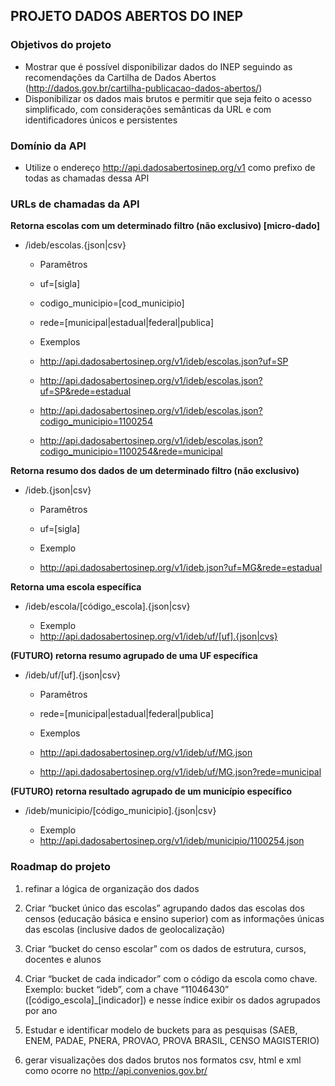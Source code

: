 
## **PROJETO DADOS ABERTOS DO INEP**

### Objetivos do projeto
* Mostrar que é possível disponibilizar dados do INEP seguindo as recomendações da Cartilha de Dados Abertos (http://dados.gov.br/cartilha-publicacao-dados-abertos/)
* Disponibilizar os dados mais brutos e permitir que seja feito o acesso simplificado, com considerações semânticas da URL e com identificadores únicos e persistentes

### Domínio da API

* Utilize o endereço http://api.dadosabertosinep.org/v1 como prefixo de todas as chamadas dessa API


### URLs de chamadas da API

**Retorna escolas com um determinado filtro (não exclusivo) [micro-dado]**
   * /ideb/escolas.{json|csv}
   
     * Paramêtros
      * uf=[sigla]
      * codigo_municipio=[cod_municipio]
      * rede=[municipal|estadual|federal|publica]
   
     * Exemplos
      * http://api.dadosabertosinep.org/v1/ideb/escolas.json?uf=SP 
      * http://api.dadosabertosinep.org/v1/ideb/escolas.json?uf=SP&rede=estadual
      * http://api.dadosabertosinep.org/v1/ideb/escolas.json?codigo_municipio=1100254
      * http://api.dadosabertosinep.org/v1/ideb/escolas.json?codigo_municipio=1100254&rede=municipal

**Retorna resumo dos dados de um determinado filtro (não exclusivo)**
   * /ideb.{json|csv}
  
     * Paramêtros
      * uf=[sigla]
  
     * Exemplo
      * http://api.dadosabertosinep.org/v1/ideb.json?uf=MG&rede=estadual

**Retorna uma escola específica**
   * /ideb/escola/[código_escola].{json|csv}
  
     * Exemplo
      * http://api.dadosabertosinep.org/v1/ideb/uf/[uf].{json|cvs}  

**(FUTURO) retorna resumo agrupado de uma UF específica**
   * /ideb/uf/[uf].{json|csv}
  
     * Paramêtros
      * rede=[municipal|estadual|federal|publica]
  
     * Exemplos
      * http://api.dadosabertosinep.org/v1/ideb/uf/MG.json
      * http://api.dadosabertosinep.org/v1/ideb/uf/MG.json?rede=municipal

**(FUTURO) retorna resultado agrupado de um município específico**
  * /ideb/municipio/[código_municipio].{json|csv}
     
     * Exemplo
      * http://api.dadosabertosinep.org/v1/ideb/municipio/1100254.json

### Roadmap do projeto

1. refinar a lógica de organização dos dados

  1. Criar “bucket único das escolas” agrupando dados das escolas dos censos (educação básica e ensino superior) com as informações únicas das escolas (inclusive dados de geolocalização)
  1. Criar “bucket do censo escolar” com os dados de estrutura, cursos, docentes e alunos
  1. Criar “bucket de cada indicador” com o código da escola como chave. Exemplo: bucket “ideb”, com a chave “11046430” ([código_escola]_[indicador]) e nesse índice exibir os dados agrupados por ano
  1. Estudar e identificar modelo de buckets para as pesquisas (SAEB, ENEM, PADAE, PNERA, PROVAO, PROVA BRASIL, CENSO MAGISTERIO)

2. gerar visualizações dos dados brutos nos formatos csv, html e xml como ocorre no http://api.convenios.gov.br/


